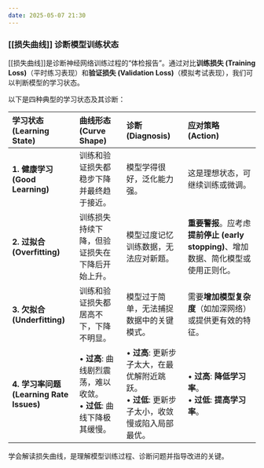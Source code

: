 ```yaml
---
date: 2025-05-07 21:30
---
```

### [[损失曲线]] 诊断模型训练状态

[[损失曲线]]是诊断神经网络训练过程的“体检报告”。通过对比**训练损失 (Training Loss)**（平时练习表现）和**验证损失 (Validation Loss)**（模拟考试表现），我们可以判断模型的学习状态。

以下是四种典型的学习状态及其诊断：

| 学习状态 (Learning State) | 曲线形态 (Curve Shape) | 诊断 (Diagnosis) | 应对策略 (Action) |
| :--- | :--- | :--- | :--- |
| **1. 健康学习 (Good Learning)** | 训练和验证损失都稳步下降并最终趋于接近。 | 模型学得很好，泛化能力强。 | 这是理想状态，可继续训练或微调。 |
| **2. 过拟合 (Overfitting)** | 训练损失持续下降，但验证损失在下降后开始上升。 | 模型过度记忆训练数据，无法应对新题。 | **重要警报**。应考虑**提前停止 (early stopping)**、增加数据、简化模型或使用正则化。 |
| **3. 欠拟合 (Underfitting)** | 训练和验证损失都居高不下，下降不明显。 | 模型过于简单，无法捕捉数据中的关键模式。 | 需要**增加模型复杂度**（如加深网络）或提供更有效的特征。 |
| **4. 学习率问题 (Learning Rate Issues)** | • **过高**: 曲线剧烈震荡，难以收敛。<br>• **过低**: 曲线下降极其缓慢。 | • **过高**: 更新步子太大，在最优解附近跳跃。<br>• **过低**: 更新步子太小，收敛慢或陷入局部最优。 | • **过高**: **降低学习率**。<br>• **过低**: **提高学习率**。 |

学会解读损失曲线，是理解模型训练过程、诊断问题并指导改进的关键。
